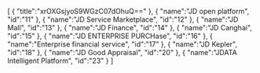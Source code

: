 [
	{
		"title":"xrOXGsjyoS9WGzC07dOhuQ=="
	},
	{
		"name":"JD open platform",
		"id":"11"
	},
	{
		"name":"JD Service Marketplace",
		"id":"12"
	},
	{
		"name":"JD Mall",
		"id":"13"
	},
	{
		"name":"JD Finance",
		"id":"14"
	},
	{
		"name":"JD Canghai",
		"id":"15"
	},
	{
		"name":"JD ENTERPRISE PURCHase",
		"id":"16"
	},
	{
		"name":"Enterprise financial service",
		"id":"17"
	},
	{
		"name":"JD Kepler",
		"id":"18"
	},
	{
		"name":"JD Good Appraisal",
		"id":"20"
	},
	{
		"name":"JDATA Intelligent Platform",
		"id":"23"
	}
]